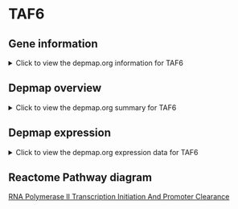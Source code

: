<h1>TAF6</h1>

<h2>Gene information</h2>
<details>
  <summary>Click to view the depmap.org information for TAF6</summary>
  <iframe src="https://depmap.org/portal/gene/TAF6?tab=about" style="border:none;width:100%;height:800px"></iframe>
</details>

<h2>Depmap overview</h2>
<details>
  <summary>Click to view the depmap.org summary for TAF6</summary>
  <iframe src="https://depmap.org/portal/gene/TAF6?tab=overview" style="border:none;width:100%;height:800px"></iframe>
</details>

<h2>Depmap expression</h2>
<details>
  <summary>Click to view the depmap.org expression data for TAF6</summary>
  <iframe src="https://depmap.org/portal/gene/TAF6?tab=characterization" style="border:none;width:100%;height:800px"></iframe>
</details>



<h2>Reactome Pathway diagram</h2>
<a href="https://reactome.org/PathwayBrowser/#/R-HSA-76042" target="_BLANK">RNA Polymerase II Transcription Initiation And Promoter Clearance</a>



